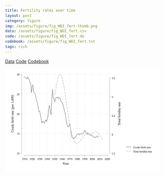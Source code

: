 ```yaml
---
title: Fertility rates over time
layout: post
category: figure
img: /assets/figure/fig_WDI_fert-thumb.png
data: /assets/figure/fig_WDI_fert.csv
code: /assets/figure/fig_WDI_fert.do
codebook: /assets/figure/fig_WDI_fert.txt
tags: rich
---
```


[Data](/assets/figure/fig_WDI_fert.csv) [Code](/assets/figure/fig_WDI_fert.do) [Codebook](/assets/figure/fig_WDI_fert.txt)

![Fertility rates over time](/assets/figure/fig_WDI_fert.png)

